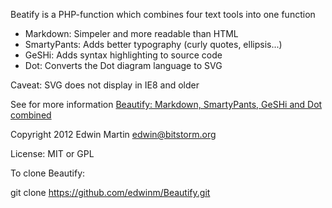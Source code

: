 Beatify is a PHP-function which combines four text tools into one function
- Markdown: Simpeler and more readable than HTML
- SmartyPants: Adds better typography (curly quotes, ellipsis...)
- GeSHi: Adds syntax highlighting to source code
- Dot: Converts the Dot diagram language to SVG

Caveat: SVG does not display in IE8 and older

See for more information [Beautify: Markdown, SmartyPants, GeSHi and Dot combined](http://www.bitstorm.org/weblog/2012-8/Beautify_Markdown_SmartyPants_GeSHi_and_Dot_combined.html)

Copyright 2012 Edwin Martin <edwin@bitstorm.org>

License: MIT or GPL

To clone Beautify:

git clone https://github.com/edwinm/Beautify.git